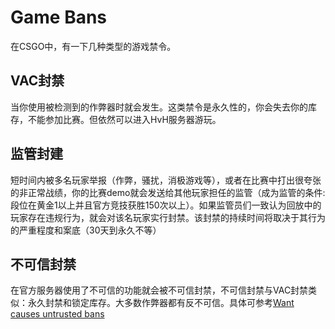 # Game Bans

在CSGO中，有一下几种类型的游戏禁令。

## VAC封禁

当你使用被检测到的作弊器时就会发生。这类禁令是永久性的，你会失去你的库存，不能参加比赛。但依然可以进入HvH服务器游玩。

## 监管封建

短时间内被多名玩家举报（作弊，骚扰，消极游戏等），或者在比赛中打出很夸张的非正常战绩，你的比赛demo就会发送给其他玩家担任的监管（成为监管的条件: 段位在黄金1以上并且官方竞技获胜150次以上）。如果监管员们一致认为回放中的玩家存在违规行为，就会对该名玩家实行封禁。该封禁的持续时间将取决于其行为的严重程度和案底（30天到永久不等）

## 不可信封禁

在官方服务器使用了不可信的功能就会被不可信封禁，不可信封禁与VAC封禁类似：永久封禁和锁定库存。大多数作弊器都有反不可信。具体可参考[Want causes untrusted bans](https://www.unknowncheats.me/forum/counterstrike-global-offensive/479286-causes-untrusted-bans.html)


